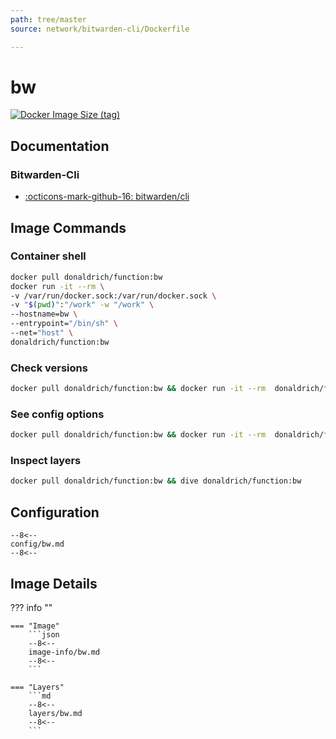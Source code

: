 ```yaml
---
path: tree/master
source: network/bitwarden-cli/Dockerfile

---
```


# bw

[![Docker Image Size (tag)](https://img.shields.io/docker/image-size/donaldrich/function/bw?color=blue&label=donaldrich/function:bw&logo=docker&style=flat-square)](https://hub.docker.com/r/donaldrich/function/bw)

## Documentation

### Bitwarden-Cli

* [:octicons-mark-github-16: bitwarden/cli](https://github.com/bitwarden/cli)

## Image Commands

### Container shell

```sh
docker pull donaldrich/function:bw
docker run -it --rm \
-v /var/run/docker.sock:/var/run/docker.sock \
-v "$(pwd)":"/work" -w "/work" \
--hostname=bw \
--entrypoint="/bin/sh" \
--net="host" \
donaldrich/function:bw
```

### Check versions

```sh
docker pull donaldrich/function:bw && docker run -it --rm  donaldrich/function:bw validate
```

### See config options

```sh
docker pull donaldrich/function:bw && docker run -it --rm  donaldrich/function:bw help
```

### Inspect layers

```sh
docker pull donaldrich/function:bw && dive donaldrich/function:bw
```

## Configuration

```
--8<--
config/bw.md
--8<--
```

## Image Details

??? info ""

    === "Image"
        ```json
        --8<--
        image-info/bw.md
        --8<--
        ```

    === "Layers"
        ```md
        --8<--
        layers/bw.md
        --8<--
        ```
